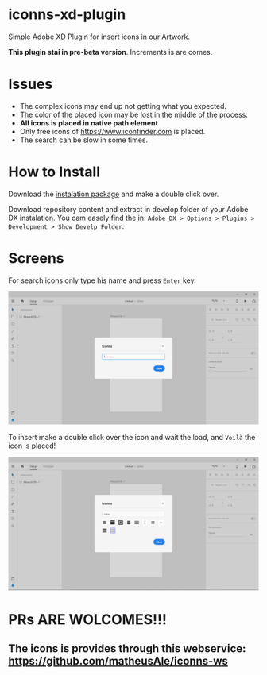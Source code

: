 # iconns-xd-plugin
Simple Adobe XD Plugin for insert icons in our Artwork.

**This plugin stai in pre-beta version**. Increments is are comes.

# Issues 
 - The complex icons may end up not getting what you expected.
 - The color of the placed icon may be lost in the middle of the process.
 - **All icons is placed in native path element**
 - Only free icons of https://www.iconfinder.com is placed.
 - The search can be slow in some times.  

# How to Install

Download the [instalation package](https://github.com/matheusAle/iconns-xd-plugin/blob/master/iconns.xdx) and make a double click over.

Download repository content and extract in develop folder of your Adobe DX instalation. You cam easely find the in: `Adobe DX > Options > Plugins > Development > Show Develp Folder`.

# Screens

For search icons only type his name and press `Enter` key.  

![menu screean](/menu.PNG "menu")

To insert make a double click over the icon and wait the load, and `Voilà` the icon is placed!  

![Search results](/results.PNG "menu")

# PRs ARE WOLCOMES!!!
## The icons is provides through this webservice: https://github.com/matheusAle/iconns-ws
